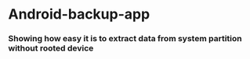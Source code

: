 # Android-backup-app

### Showing how easy it is to extract data from system partition without rooted device
